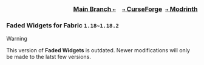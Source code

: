 ### <p align=right>[Main Branch `←`](https://github.com/KrLite/Mod.Faded-Widgets)&emsp;[`→` CurseForge](https://www.curseforge.com/minecraft/mc-mods/faded-widgets)&ensp;[`→` Modrinth](https://modrinth.com/mod/faded-widgets)</p>

### Faded Widgets for Fabric `1.18~1.18.2`

> [!WARNING]
> This version of **Faded Widgets** is outdated. Newer modifications will only be made to the latst few versions.
